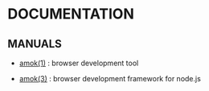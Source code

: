 # DOCUMENTATION

## MANUALS

* [amok(1)](amok.1.md)
:   browser development tool

* [amok(3)](amok.3.md)
:   browser development framework for node.js
